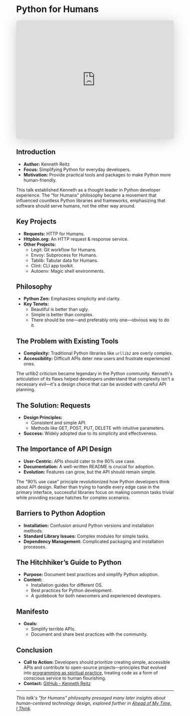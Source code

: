 # Python for Humans


<iframe class="speakerdeck-iframe" style="border: 0px; background: padding-box rgba(0, 0, 0, 0.1); margin: 0px; padding: 0px; border-radius: 6px; box-shadow: rgba(0, 0, 0, 0.2) 0px 5px 40px; width: 100%; height: auto; aspect-ratio: 560 / 420;" frameborder="0" src="https://speakerdeck.com/player/4f24d3a79a6510001f008836" title="Python for Humans" allowfullscreen="true" data-ratio="1.3333333333333333"></iframe>


## Introduction
- **Author:** Kenneth Reitz
- **Focus:** Simplifying Python for everyday developers.
- **Motivation:** Provide practical tools and packages to make Python more human-friendly.

<span class="sidenote">This talk established Kenneth as a thought leader in Python developer experience. The "for Humans" philosophy became a movement that influenced countless Python libraries and frameworks, emphasizing that software should serve humans, not the other way around.</span>

## Key Projects
- **Requests:** HTTP for Humans.
- **Httpbin.org:** An HTTP request & response service.
- **Other Projects:**
  - Legit: Git workflow for Humans.
  - Envoy: Subprocess for Humans.
  - Tablib: Tabular data for Humans.
  - Clint: CLI app toolkit.
  - Autoenv: Magic shell environments.

## Philosophy
- **Python Zen:** Emphasizes simplicity and clarity.
- **Key Tenets:**
  - Beautiful is better than ugly.
  - Simple is better than complex.
  - There should be one—and preferably only one—obvious way to do it.

## The Problem with Existing Tools
- **Complexity:** Traditional Python libraries like `urllib2` are overly complex.
- **Accessibility:** Difficult APIs deter new users and frustrate experienced ones.

<span class="sidenote">The urllib2 criticism became legendary in the Python community. Kenneth's articulation of its flaws helped developers understand that complexity isn't a necessary evil—it's a design choice that can be avoided with careful API planning.</span>

## The Solution: Requests
- **Design Principles:**
  - Consistent and simple API.
  - Methods like GET, POST, PUT, DELETE with intuitive parameters.
- **Success:** Widely adopted due to its simplicity and effectiveness.

## The Importance of API Design
- **User-Centric:** APIs should cater to the 90% use case.
- **Documentation:** A well-written README is crucial for adoption.
- **Evolution:** Features can grow, but the API should remain simple.

<span class="sidenote">The "90% use case" principle revolutionized how Python developers think about API design. Rather than trying to handle every edge case in the primary interface, successful libraries focus on making common tasks trivial while providing escape hatches for complex scenarios.</span>

## Barriers to Python Adoption
- **Installation:** Confusion around Python versions and installation methods.
- **Standard Library Issues:** Complex modules for simple tasks.
- **Dependency Management:** Complicated packaging and installation processes.

## The Hitchhiker’s Guide to Python
- **Purpose:** Document best practices and simplify Python adoption.
- **Content:**
  - Installation guides for different OS.
  - Best practices for Python development.
  - A guidebook for both newcomers and experienced developers.

## Manifesto
- **Goals:**
  - Simplify terrible APIs.
  - Document and share best practices with the community.

## Conclusion
- **Call to Action:** Developers should prioritize creating simple, accessible APIs and contribute to open-source projects—principles that evolved into [programming as spiritual practice](/essays/2025-08-26-programming_as_spiritual_practice), treating code as a form of conscious service to human flourishing.
- **Contact:** [GitHub - Kenneth Reitz](https://github.com/kennethreitz)

---

*This talk's "for Humans" philosophy presaged many later insights about human-centered technology design, explored further in [Ahead of My Time, I Think](/essays/2025-08-26-ahead_of_my_time_i_think).*
